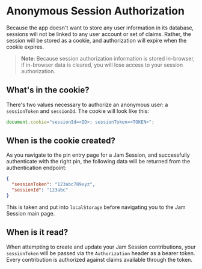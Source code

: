 # Anonymous Session Authorization

Because the app doesn't want to store any user information in its database, sessions will not be linked to any user account or set of claims. Rather, the session will be stored as a cookie, and authorization will expire when the cookie expires.

> **Note**: Because session authorization information is stored in-browser, if in-browser data is cleared, you will lose access to your session authorization.

## What's in the cookie?

There's two values necessary to authorize an anonymous user: a `sessionToken` and `sessionId`. The cookie will look like this:

```typescript jsx
document.cookie="sessionId=<ID>; sessionToken=<TOKEN>";
```

## When is the cookie created?

As you navigate to the pin entry page for a Jam Session, and successfully authenticate with the right pin, the following data will be returned from the authentication endpoint:

```json
{
  "sessionToken": "123abc789xyz",
  "sessionId": "123abc"
}
```

This is taken and put into `localStorage` before navigating you to the Jam Session main page.

## When is it read?

When attempting to create and update your Jam Session contributions, your `sessionToken` will be passed via the `Authorization` header as a bearer token. Every contribution is authorized against claims available through the token.
